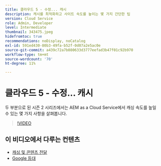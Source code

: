 ```yaml
---
title: 클라우드 5 - 수정... 캐시
description: 캐시를 최적화하고 사이트 속도를 높이는 몇 가지 간단한 팁
version: Cloud Service
role: Admin, Developer
level: Intermediate
thumbnail: 343475.jpeg
hidefromtoc: true
recommendations: noDisplay, noCatalog
exl-id: 591ed430-80b3-49fa-b52f-0d07a2e5ac0e
source-git-commit: a439c72a7b080633d3777eefad3b47f01c92b970
workflow-type: tm+mt
source-wordcount: '70'
ht-degree: 11%

---
```


# 클라우드 5 - 수정... 캐시

두 부분으로 된 시즌 2 시리즈에서는 AEM as a Cloud Service에서 캐싱 속도를 높일 수 있는 몇 가지 사항을 살펴봅니다.

>[!VIDEO](https://video.tv.adobe.com/v/343475?quality=12&learn=on)

## 이 비디오에서 다루는 컨텐츠

+ [캐싱 및 콘텐츠 전달](https://experienceleague.adobe.com/docs/experience-manager-cloud-service/content/implementing/content-delivery/caching.html)
+ [Google 등대](https://developers.google.com/web/tools/lighthouse)

